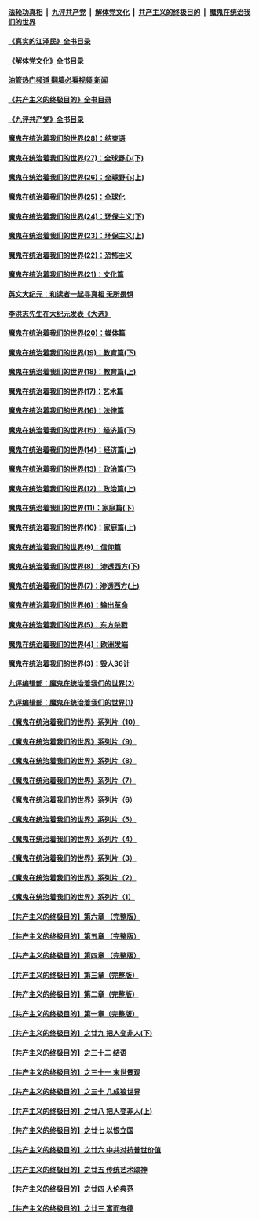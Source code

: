 ####  [法轮功真相](../../../../basic/blob/master/README.md?t=08150431) &nbsp;|&nbsp; [九评共产党](../../../../9ping.md/blob/master/README.md?t=08150431) &nbsp;|&nbsp; [解体党文化](../../../../jtdwh.md/blob/master/README.md?t=08150431)  &nbsp;|&nbsp; [共产主义的终极目的](../../../../gczydzjmd.md/blob/master/README.md?t=08150431) &nbsp;|&nbsp; [魔鬼在统治我们的世界](../../../../mgztzwmdsj.md/blob/master/README.md?t=08150431) 

#### [《真实的江泽民》全书目录](../pages/nsc422/n13721399.md?t=08150431) 

#### [《解体党文化》全书目录](../pages/nsc422/n13721157.md?t=08150431) 

#### [油管热门频道 翻墙必看视频 新闻](http://45.76.130.85:81/youtube.html?08150431)

#### [《共产主义的终极目的》全书目录](../pages/nsc422/n13721048.md?t=08150431) 

#### [《九评共产党》全书目录](../pages/nsc422/n13708085.md?t=08150431) 

#### [魔鬼在统治着我们的世界(28)：结束语](../pages/nsc422/n10936246.md?t=08150431) 

#### [魔鬼在统治着我们的世界(27)：全球野心(下)](../pages/nsc422/n10928319.md?t=08150431) 

#### [魔鬼在统治着我们的世界(26)：全球野心(上)](../pages/nsc422/n10900318.md?t=08150431) 

#### [魔鬼在统治着我们的世界(25)：全球化](../pages/nsc422/n10788205.md?t=08150431) 

#### [魔鬼在统治着我们的世界(24)：环保主义(下)](../pages/nsc422/n10695307.md?t=08150431) 

#### [魔鬼在统治着我们的世界(23)：环保主义(上)](../pages/nsc422/n10688613.md?t=08150431) 

#### [魔鬼在统治着我们的世界(22)：恐怖主义](../pages/nsc422/n10614727.md?t=08150431) 

#### [魔鬼在统治着我们的世界(21)：文化篇](../pages/nsc422/n10597706.md?t=08150431) 

#### [英文大纪元：和读者一起寻真相 无所畏惧](../pages/nsc422/n12542027.md?t=08150431) 

#### [李洪志先生在大纪元发表《大选》](../pages/nsc422/n12534746.md?t=08150431) 

#### [魔鬼在统治着我们的世界(20)：媒体篇](../pages/nsc422/n10586579.md?t=08150431) 

#### [魔鬼在统治着我们的世界(19)：教育篇(下)](../pages/nsc422/n10564808.md?t=08150431) 

#### [魔鬼在统治着我们的世界(18)：教育篇(上)](../pages/nsc422/n10526970.md?t=08150431) 

#### [魔鬼在统治着我们的世界(17)：艺术篇](../pages/nsc422/n10499093.md?t=08150431) 

#### [魔鬼在统治着我们的世界(16)：法律篇](../pages/nsc422/n10485969.md?t=08150431) 

#### [魔鬼在统治着我们的世界(15)：经济篇(下)](../pages/nsc422/n10469975.md?t=08150431) 

#### [魔鬼在统治着我们的世界(14)：经济篇(上)](../pages/nsc422/n10457370.md?t=08150431) 

#### [魔鬼在统治着我们的世界(13)：政治篇(下)](../pages/nsc422/n10448270.md?t=08150431) 

#### [魔鬼在统治着我们的世界(12)：政治篇(上)](../pages/nsc422/n10444576.md?t=08150431) 

#### [魔鬼在统治着我们的世界(11)：家庭篇(下)](../pages/nsc422/n10440961.md?t=08150431) 

#### [魔鬼在统治着我们的世界(10)：家庭篇(上)](../pages/nsc422/n10435448.md?t=08150431) 

#### [魔鬼在统治着我们的世界(9)：信仰篇](../pages/nsc422/n10432159.md?t=08150431) 

#### [魔鬼在统治着我们的世界(8)：渗透西方(下)](../pages/nsc422/n10429603.md?t=08150431) 

#### [魔鬼在统治着我们的世界(7)：渗透西方(上)](../pages/nsc422/n10426013.md?t=08150431) 

#### [魔鬼在统治着我们的世界(6)：输出革命](../pages/nsc422/n10421536.md?t=08150431) 

#### [魔鬼在统治着我们的世界(5)：东方杀戮](../pages/nsc422/n10417707.md?t=08150431) 

#### [魔鬼在统治着我们的世界(4)：欧洲发端](../pages/nsc422/n10414890.md?t=08150431) 

#### [魔鬼在统治着我们的世界(3)：毁人36计](../pages/nsc422/n10411583.md?t=08150431) 

#### [九评编辑部：魔鬼在统治着我们的世界(2)](../pages/nsc422/n10410036.md?t=08150431) 

#### [九评编辑部：魔鬼在统治着我们的世界(1)](../pages/nsc422/n10406825.md?t=08150431) 

#### [《魔鬼在统治着我们的世界》系列片（10）](../pages/nsc422/n12292670.md?t=08150431) 

#### [《魔鬼在统治着我们的世界》系列片（9）](../pages/nsc422/n12290859.md?t=08150431) 

#### [《魔鬼在统治着我们的世界》系列片（8）](../pages/nsc422/n12287445.md?t=08150431) 

#### [《魔鬼在统治着我们的世界》系列片（7）](../pages/nsc422/n12283425.md?t=08150431) 

#### [《魔鬼在统治着我们的世界》系列片（6）](../pages/nsc422/n12282314.md?t=08150431) 

#### [《魔鬼在统治着我们的世界》系列片（5）](../pages/nsc422/n12281419.md?t=08150431) 

#### [《魔鬼在统治着我们的世界》系列片（4）](../pages/nsc422/n12274024.md?t=08150431) 

#### [《魔鬼在统治着我们的世界》系列片（3）](../pages/nsc422/n12271322.md?t=08150431) 

#### [《魔鬼在统治着我们的世界》系列片（2）](../pages/nsc422/n12269049.md?t=08150431) 

#### [《魔鬼在统治着我们的世界》系列片（1）](../pages/nsc422/n12267575.md?t=08150431) 

#### [【共产主义的终极目的】第六章 （完整版）](../pages/nsc422/n11428913.md?t=08150431) 

#### [【共产主义的终极目的】第五章 （完整版）](../pages/nsc422/n11428912.md?t=08150431) 

#### [【共产主义的终极目的】第四章 （完整版）](../pages/nsc422/n11428907.md?t=08150431) 

#### [【共产主义的终极目的】第三章（完整版）](../pages/nsc422/n11428848.md?t=08150431) 

#### [【共产主义的终极目的】第二章（完整版）](../pages/nsc422/n11428831.md?t=08150431) 

#### [【共产主义的终极目的】第一章（完整版）](../pages/nsc422/n11417651.md?t=08150431) 

#### [【共产主义的终极目的】之廿九 把人变非人(下)](../pages/nsc422/n11344140.md?t=08150431) 

#### [【共产主义的终极目的】之三十二 结语](../pages/nsc422/n11360535.md?t=08150431) 

#### [【共产主义的终极目的】之三十一 末世景观](../pages/nsc422/n11351129.md?t=08150431) 

#### [【共产主义的终极目的】之三十 几成狼世界](../pages/nsc422/n11348280.md?t=08150431) 

#### [【共产主义的终极目的】之廿八 把人变非人(上)](../pages/nsc422/n11340492.md?t=08150431) 

#### [【共产主义的终极目的】之廿七 以恨立国](../pages/nsc422/n11336944.md?t=08150431) 

#### [【共产主义的终极目的】之廿六 中共对抗普世价值](../pages/nsc422/n11324785.md?t=08150431) 

#### [【共产主义的终极目的】之廿五 传统艺术颂神](../pages/nsc422/n11296396.md?t=08150431) 

#### [【共产主义的终极目的】之廿四 人伦典范](../pages/nsc422/n11296397.md?t=08150431) 

#### [【共产主义的终极目的】之廿三 富而有德](../pages/nsc422/n11283598.md?t=08150431) 

<img src='http://gfw-breaker.win/goodnews/indexes/nsc422.md' width='0px' height='0px'/>

